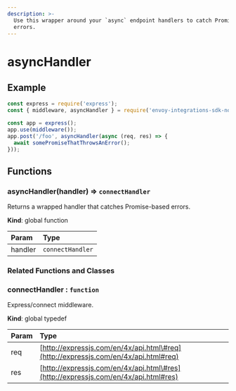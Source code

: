 ```yaml
---
description: >-
  Use this wrapper around your `async` endpoint handlers to catch Promise-based
  errors.
---
```


# asyncHandler

## Example

```javascript
const express = require('express');
const { middleware, asyncHandler } = require('envoy-integrations-sdk-nodejs');

const app = express();
app.use(middleware());
app.post('/foo', asyncHandler(async (req, res) => {
  await somePromiseThatThrowsAnError();
}));
```

## Functions

### asyncHandler\(handler\) ⇒ `connectHandler`

Returns a wrapped handler that catches Promise-based errors.

**Kind**: global function

| Param | Type |
| :--- | :--- |
| handler | `connectHandler` |

### Related Functions and Classes

### connectHandler : `function`

Express/connect middleware.

**Kind**: global typedef

| Param | Type |
| :--- | :--- |
| req | [http://expressjs.com/en/4x/api.html\#req](http://expressjs.com/en/4x/api.html#req) |
| res | [http://expressjs.com/en/4x/api.html\#res](http://expressjs.com/en/4x/api.html#res) |

